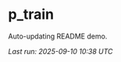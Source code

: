 # p_train

Auto-updating README demo.

<!--START_SECTION:status-->
_Last run: 2025-09-10 10:38 UTC_
<!--END_SECTION:status-->














































































































































































































































































































































































































































